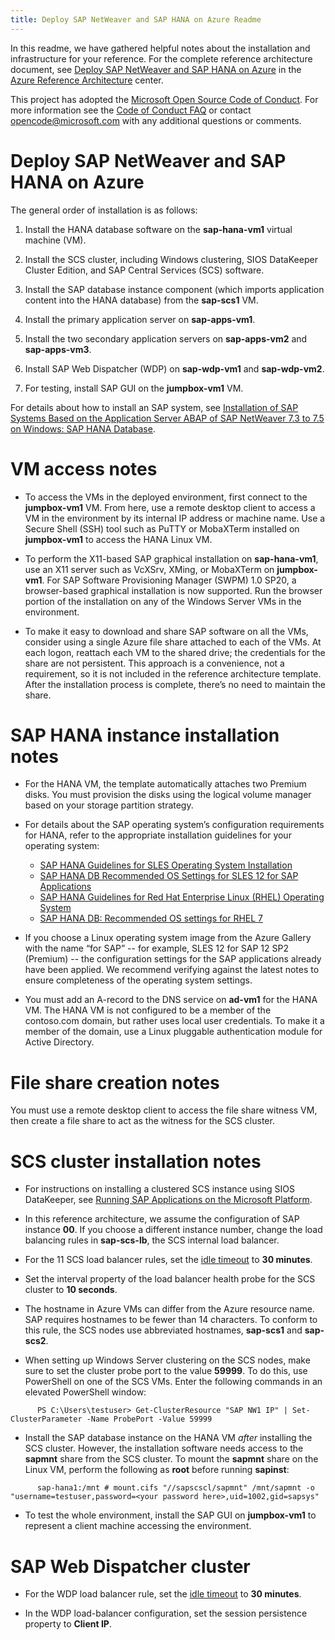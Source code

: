 ```yaml
---
title: Deploy SAP NetWeaver and SAP HANA on Azure Readme
---
```


In this readme, we have gathered helpful notes about the installation and infrastructure for your reference. For the complete reference architecture document, see [Deploy SAP NetWeaver and SAP HANA on Azure](https://docs.microsoft.com/en-us/azure/architecture/reference-architectures/sap/) in the [Azure Reference Architecture](https://docs.microsoft.com/en-us/azure/architecture/reference-architectures/) center.

This project has adopted the [Microsoft Open Source Code of Conduct](https://opensource.microsoft.com/codeofconduct/). For more information see the [Code of Conduct FAQ](https://opensource.microsoft.com/codeofconduct/faq/) or contact [opencode@microsoft.com](mailto:opencode@microsoft.com) with any additional questions or comments.

# Deploy SAP NetWeaver and SAP HANA on Azure

The general order of installation is as follows:

1.  Install the HANA database software on the **sap-hana-vm1** virtual machine (VM).

2.  Install the SCS cluster, including Windows clustering, SIOS DataKeeper Cluster Edition, and SAP Central Services (SCS) software.

3.  Install the SAP database instance component (which imports application content into the HANA database) from the **sap-scs1** VM.

4.  Install the primary application server on **sap-apps-vm1**.

5.  Install the two secondary application servers on **sap-apps-vm2** and **sap-apps-vm3**.

6.  Install SAP Web Dispatcher (WDP) on **sap-wdp-vm1** and **sap-wdp-vm2**.

7.  For testing, install SAP GUI on the **jumpbox-vm1** VM.

For details about how to install an SAP system, see [Installation of SAP Systems Based on the Application Server ABAP of SAP NetWeaver 7.3 to 7.5 on Windows: SAP HANA Database](https://help.sap.com/doc/4f96ad1f741a10148da8f2319ad2172e/CURRENT_VERSION/en-US/NW7XX_Inst_HDB_Win_ABAP.pdf).

# VM access notes

- To access the VMs in the deployed environment, first connect to the **jumpbox-vm1** VM. From here, use a remote desktop client to access a VM in the environment by its internal IP address or machine name. Use a Secure Shell (SSH) tool such as PuTTY or MobaXTerm installed on **jumpbox-vm1** to access the HANA Linux VM.

- To perform the X11-based SAP graphical installation on **sap-hana-vm1**, use an X11 server such as VcXSrv, XMing, or MobaXTerm on **jumpbox-vm1**. For SAP Software Provisioning Manager (SWPM) 1.0 SP20, a browser-based graphical installation is now supported. Run the browser portion of the installation on any of the Windows Server VMs in the environment.

- To make it easy to download and share SAP software on all the VMs, consider using a single Azure file share attached to each of the VMs. At each logon, reattach each VM to the shared drive; the credentials for the share are not persistent. This approach is a convenience, not a requirement, so it is not included in the reference architecture template. After the installation process is complete, there’s no need to maintain the share.

# SAP HANA instance installation notes

- For the HANA VM, the template automatically attaches two Premium disks. You must provision the disks using the logical volume manager based on your storage partition strategy.

- For details about the SAP operating system’s configuration requirements for HANA, refer to the appropriate installation guidelines for your operating system:

  *  [SAP HANA Guidelines for SLES Operating System Installation](https://launchpad.support.sap.com/#/notes/1944799)
  *  [SAP HANA DB Recommended OS Settings for SLES 12 for SAP Applications](https://launchpad.support.sap.com/#/notes/2205917/E)
  *  [SAP HANA Guidelines for Red Hat Enterprise Linux (RHEL) Operating System](https://launchpad.support.sap.com/#/notes/2009879)
  *  [SAP HANA DB: Recommended OS settings for RHEL 7](https://launchpad.support.sap.com/#/notes/2292690/E)

- If you choose a Linux operating system image from the Azure Gallery with the name “for SAP” -- for example, SLES 12 for SAP 12 SP2 (Premium) -- the configuration settings for the SAP applications already have been applied. We recommend verifying against the latest notes to ensure completeness of the operating system settings.

- You must add an A-record to the DNS service on **ad-vm1** for the HANA VM. The HANA VM is not configured to be a member of the contoso.com domain, but rather uses local user credentials. To make it a member of the domain, use a Linux pluggable authentication module for Active Directory.

# File share creation notes

You must use a remote desktop client to access the file share witness VM, then create a file share to act as the witness for the SCS cluster.

# SCS cluster installation notes

- For instructions on installing a clustered SCS instance using SIOS DataKeeper, see [Running SAP Applications on the Microsoft Platform](https://blogs.msdn.microsoft.com/saponsqlserver/2015/05/20/clustering-sap-ascs-instance-using-windows-server-failover-cluster-on-microsoft-azure-with-sios-datakeeper-and-azure-internal-load-balancer/).

- In this reference architecture, we assume the configuration of SAP instance **00**. If you choose a different instance number, change the load balancing rules in **sap-scs-lb**, the SCS internal load balancer.

- For the 11 SCS load balancer rules, set the [idle timeout](https://azure.microsoft.com/en-us/blog/new-configurable-idle-timeout-for-azure-load-balancer/) to **30 minutes**.

- Set the interval property of the load balancer health probe for the SCS cluster to **10 seconds**.

- The hostname in Azure VMs can differ from the Azure resource name. SAP requires hostnames to be fewer than 14 characters. To conform to this rule, the SCS nodes use abbreviated hostnames, **sap-scs1** and **sap-scs2**.

- When setting up Windows Server clustering on the SCS nodes, make sure to set the cluster probe port to the value **59999**. To do this, use PowerShell on one of the SCS VMs. Enter the following commands in an elevated PowerShell window:

```
      PS C:\Users\testuser> Get-ClusterResource "SAP NW1 IP" | Set-ClusterParameter -Name ProbePort -Value 59999
```

- Install the SAP database instance on the HANA VM *after* installing the SCS cluster. However, the installation software needs access to the **sapmnt** share from the SCS cluster. To mount the **sapmnt** share on the Linux VM, perform the following as **root** before running **sapinst**:

```
      sap-hana1:/mnt # mount.cifs "//sapscscl/sapmnt" /mnt/sapmnt -o "username=testuser,password=<your password here>,uid=1002,gid=sapsys"
```

- To test the whole environment, install the SAP GUI on **jumpbox-vm1** to represent a client machine accessing the environment.

# SAP Web Dispatcher cluster

- For the WDP load balancer rule, set the [idle timeout](https://azure.microsoft.com/en-us/blog/new-configurable-idle-timeout-for-azure-load-balancer/) to **30 minutes**.

- In the WDP load-balancer configuration, set the session persistence property to **Client IP**.
